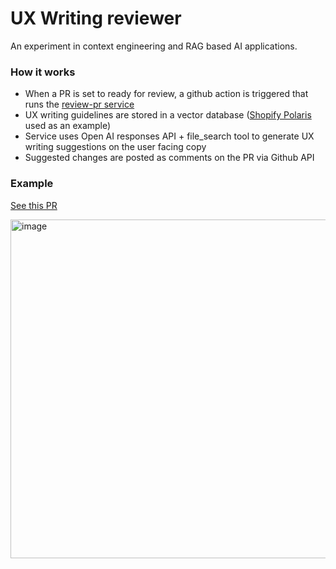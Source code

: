 # UX Writing reviewer
An experiment in context engineering and RAG based AI applications.

### How it works
- When a PR is set to ready for review, a github action is triggered that runs the [review-pr service](https://github.com/roryhoulding/ux-writing-reviewer/blob/main/services/review-pr.tsx)
- UX writing guidelines are stored in a vector database ([Shopify Polaris](https://polaris-react.shopify.com/content) used as an example)
- Service uses Open AI responses API + file_search tool to generate UX writing suggestions on the user facing copy
- Suggested changes are posted as comments on the PR via Github API

### Example
[See this PR](https://github.com/roryhoulding/ux-writing-reviewer/pull/6/files)

<img width="682" height="542" alt="image" src="https://github.com/user-attachments/assets/c9fbfc5f-1cc9-49e1-9c3d-dc8c742dbe0b" />
